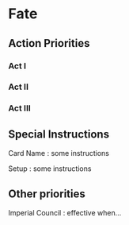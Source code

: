 
# Fate

## Action Priorities

### Act I

### Act II

### Act III

## Special Instructions

Card Name
: some instructions

Setup
: some instructions

## Other priorities

Imperial Council
: effective when...

